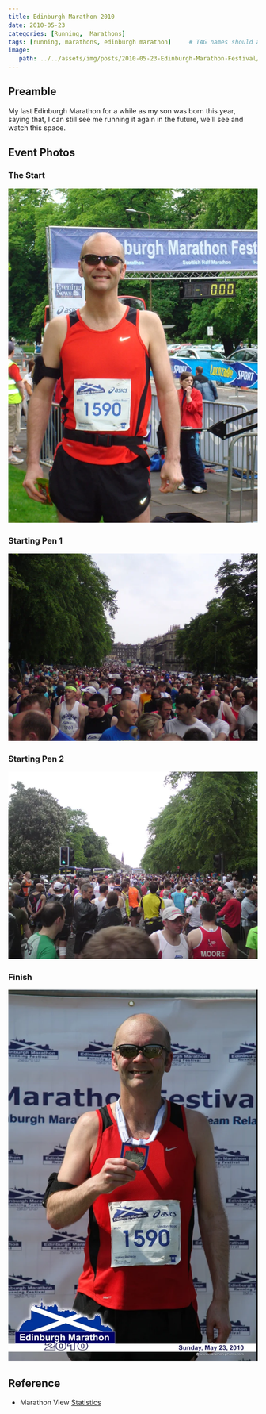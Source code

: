 ```yaml
---
title: Edinburgh Marathon 2010
date: 2010-05-23
categories: [Running,  Marathons]
tags: [running, marathons, edinburgh marathon]     # TAG names should always be lowercase
image:
   path: ../../assets/img/posts/2010-05-23-Edinburgh-Marathon-Festival/Edinburgh-Marathon-2010.webp
---
```


## Preamble

My last Edinburgh Marathon for a while as my son was born this year, saying that, I can still see me running it again in the future, we'll see and watch this space.

## Event Photos

### The Start

![The Start](../../assets/img/posts/2010-05-23-Edinburgh-Marathon-Festival/Start.webp)

### Starting Pen 1

![Starting Pen 1](../../assets/img/posts/2010-05-23-Edinburgh-Marathon-Festival/Starting_Pen_1.webp)

### Starting Pen 2

![Starting Pen 2](../../assets/img/posts/2010-05-23-Edinburgh-Marathon-Festival/Starting_Pen_2.webp)

### Finish

![Finish](../../assets/img/posts/2010-05-23-Edinburgh-Marathon-Festival/Finish.webp)

## Reference

* Marathon View [Statistics](https://marathonview.net/race/98393)
